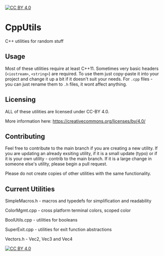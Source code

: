 [![CC BY 4.0][cc-by-shield]][cc-by]

# CppUtils
C++ utilities for random stuff

## Usage
Most of these utilities require at least C++11. Sometimes very basic headers (`<iostream>`, `<string>`) are required.
To use them just copy-paste it into your project and change it up a bit if it doesn't suit your needs. For `.cpp` files - you can just rename them to `.h` files, it wont affect anything.

## Licensing

ALL of these utilities are licensed under CC-BY 4.0.

More information here: https://creativecommons.org/licenses/by/4.0/

## Contributing

Feel free to contribute to the main branch if you are creating a new utility. If you are updating an already exsiting utility, if it is a small update (typo) or if it is your own utility - contrib to the main branch. If it is a large change in someone else's utility, please begin a pull request.

Please do not create copies of other utilities with the same functionality.

## Current Utilities

SimpleMacros.h - macros and typedefs for simplification and readability

ColorMgmt.cpp - cross platform terminal colors, scoped color

BoolUtils.cpp - utilities for booleans

SuperExit.cpp - utilities for exit function abstractions

Vectors.h - Vec2, Vec3 and Vec4

[![CC BY 4.0][cc-by-image]][cc-by]

[cc-by]: http://creativecommons.org/licenses/by/4.0/
[cc-by-image]: https://i.creativecommons.org/l/by/4.0/88x31.png
[cc-by-shield]: https://img.shields.io/badge/License-CC%20BY%204.0-lightgrey.svg

